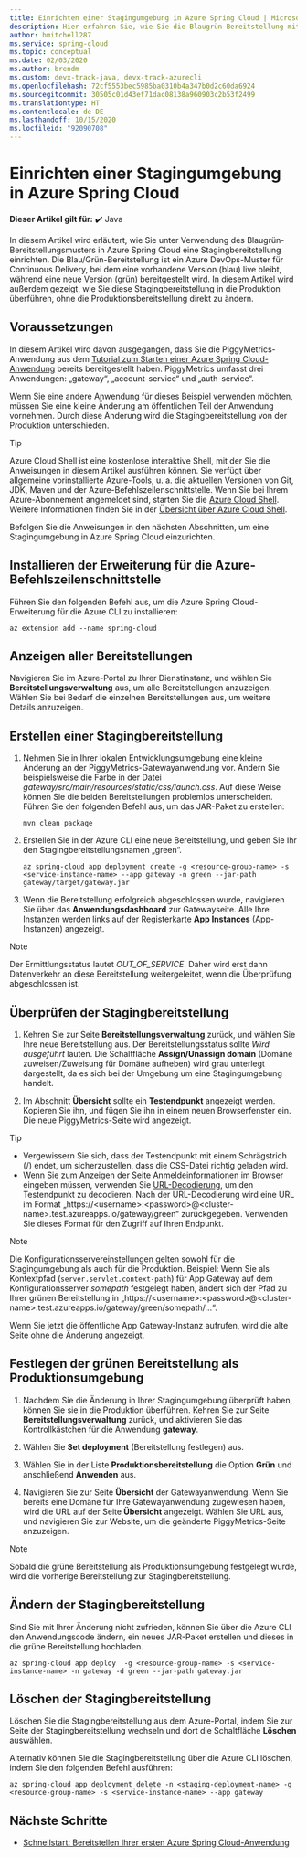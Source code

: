 ```yaml
---
title: Einrichten einer Stagingumgebung in Azure Spring Cloud | Microsoft-Dokumentation
description: Hier erfahren Sie, wie Sie die Blaugrün-Bereitstellung mit Azure Spring Cloud verwenden.
author: bmitchell287
ms.service: spring-cloud
ms.topic: conceptual
ms.date: 02/03/2020
ms.author: brendm
ms.custom: devx-track-java, devx-track-azurecli
ms.openlocfilehash: 72cf5553bec5985ba0310b4a347b0d2c60da6924
ms.sourcegitcommit: 30505c01d43ef71dac08138a960903c2b53f2499
ms.translationtype: HT
ms.contentlocale: de-DE
ms.lasthandoff: 10/15/2020
ms.locfileid: "92090708"
---
```

# <a name="set-up-a-staging-environment-in-azure-spring-cloud"></a>Einrichten einer Stagingumgebung in Azure Spring Cloud

**Dieser Artikel gilt für:** ✔️ Java

In diesem Artikel wird erläutert, wie Sie unter Verwendung des Blaugrün-Bereitstellungsmusters in Azure Spring Cloud eine Stagingbereitstellung einrichten. Die Blau/Grün-Bereitstellung ist ein Azure DevOps-Muster für Continuous Delivery, bei dem eine vorhandene Version (blau) live bleibt, während eine neue Version (grün) bereitgestellt wird. In diesem Artikel wird außerdem gezeigt, wie Sie diese Stagingbereitstellung in die Produktion überführen, ohne die Produktionsbereitstellung direkt zu ändern.

## <a name="prerequisites"></a>Voraussetzungen

In diesem Artikel wird davon ausgegangen, dass Sie die PiggyMetrics-Anwendung aus dem [Tutorial zum Starten einer Azure Spring Cloud-Anwendung](./spring-cloud-quickstart.md) bereits bereitgestellt haben. PiggyMetrics umfasst drei Anwendungen: „gateway“, „account-service“ und „auth-service“.  

Wenn Sie eine andere Anwendung für dieses Beispiel verwenden möchten, müssen Sie eine kleine Änderung am öffentlichen Teil der Anwendung vornehmen.  Durch diese Änderung wird die Stagingbereitstellung von der Produktion unterschieden.

>[!TIP]
> Azure Cloud Shell ist eine kostenlose interaktive Shell, mit der Sie die Anweisungen in diesem Artikel ausführen können.  Sie verfügt über allgemeine vorinstallierte Azure-Tools, u. a. die aktuellen Versionen von Git, JDK, Maven und der Azure-Befehlszeilenschnittstelle. Wenn Sie bei Ihrem Azure-Abonnement angemeldet sind, starten Sie die [Azure Cloud Shell](https://shell.azure.com).  Weitere Informationen finden Sie in der [Übersicht über Azure Cloud Shell](../cloud-shell/overview.md).

Befolgen Sie die Anweisungen in den nächsten Abschnitten, um eine Stagingumgebung in Azure Spring Cloud einzurichten.

## <a name="install-the-azure-cli-extension"></a>Installieren der Erweiterung für die Azure-Befehlszeilenschnittstelle

Führen Sie den folgenden Befehl aus, um die Azure Spring Cloud-Erweiterung für die Azure CLI zu installieren:

```azurecli
az extension add --name spring-cloud
```
    
## <a name="view-all-deployments"></a>Anzeigen aller Bereitstellungen

Navigieren Sie im Azure-Portal zu Ihrer Dienstinstanz, und wählen Sie **Bereitstellungsverwaltung** aus, um alle Bereitstellungen anzuzeigen. Wählen Sie bei Bedarf die einzelnen Bereitstellungen aus, um weitere Details anzuzeigen.

## <a name="create-a-staging-deployment"></a>Erstellen einer Stagingbereitstellung

1. Nehmen Sie in Ihrer lokalen Entwicklungsumgebung eine kleine Änderung an der PiggyMetrics-Gatewayanwendung vor. Ändern Sie beispielsweise die Farbe in der Datei *gateway/src/main/resources/static/css/launch.css*. Auf diese Weise können Sie die beiden Bereitstellungen problemlos unterscheiden. Führen Sie den folgenden Befehl aus, um das JAR-Paket zu erstellen: 

    ```console
    mvn clean package
    ```

1. Erstellen Sie in der Azure CLI eine neue Bereitstellung, und geben Sie Ihr den Stagingbereitstellungsnamen „green“.

    ```azurecli
    az spring-cloud app deployment create -g <resource-group-name> -s <service-instance-name> --app gateway -n green --jar-path gateway/target/gateway.jar
    ```

1. Wenn die Bereitstellung erfolgreich abgeschlossen wurde, navigieren Sie über das **Anwendungsdashboard** zur Gatewayseite. Alle Ihre Instanzen werden links auf der Registerkarte **App Instances** (App-Instanzen) angezeigt.
  
> [!NOTE]
> Der Ermittlungsstatus lautet *OUT_OF_SERVICE*. Daher wird erst dann Datenverkehr an diese Bereitstellung weitergeleitet, wenn die Überprüfung abgeschlossen ist.

## <a name="verify-the-staging-deployment"></a>Überprüfen der Stagingbereitstellung

1. Kehren Sie zur Seite **Bereitstellungsverwaltung** zurück, und wählen Sie Ihre neue Bereitstellung aus. Der Bereitstellungsstatus sollte *Wird ausgeführt* lauten. Die Schaltfläche **Assign/Unassign domain** (Domäne zuweisen/Zuweisung für Domäne aufheben) wird grau unterlegt dargestellt, da es sich bei der Umgebung um eine Stagingumgebung handelt.

1. Im Abschnitt **Übersicht** sollte ein **Testendpunkt** angezeigt werden. Kopieren Sie ihn, und fügen Sie ihn in einem neuen Browserfenster ein. Die neue PiggyMetrics-Seite wird angezeigt.

>[!TIP]
> * Vergewissern Sie sich, dass der Testendpunkt mit einem Schrägstrich (/) endet, um sicherzustellen, dass die CSS-Datei richtig geladen wird.  
> * Wenn Sie zum Anzeigen der Seite Anmeldeinformationen im Browser eingeben müssen, verwenden Sie [URL-Decodierung](https://www.urldecoder.org/), um den Testendpunkt zu decodieren. Nach der URL-Decodierung wird eine URL im Format „https://\<username>:\<password>@\<cluster-name>.test.azureapps.io/gateway/green“ zurückgegeben.  Verwenden Sie dieses Format für den Zugriff auf Ihren Endpunkt.

>[!NOTE]    
> Die Konfigurationsservereinstellungen gelten sowohl für die Stagingumgebung als auch für die Produktion. Beispiel: Wenn Sie als Kontextpfad (`server.servlet.context-path`) für App Gateway auf dem Konfigurationsserver *somepath* festgelegt haben, ändert sich der Pfad zu Ihrer grünen Bereitstellung in „https://\<username>:\<password>@\<cluster-name>.test.azureapps.io/gateway/green/somepath/...“.
 
 Wenn Sie jetzt die öffentliche App Gateway-Instanz aufrufen, wird die alte Seite ohne die Änderung angezeigt.
    
## <a name="set-the-green-deployment-as-the-production-environment"></a>Festlegen der grünen Bereitstellung als Produktionsumgebung

1. Nachdem Sie die Änderung in Ihrer Stagingumgebung überprüft haben, können Sie sie in die Produktion überführen. Kehren Sie zur Seite **Bereitstellungsverwaltung** zurück, und aktivieren Sie das Kontrollkästchen für die Anwendung **gateway**.

2. Wählen Sie **Set deployment** (Bereitstellung festlegen) aus.
3. Wählen Sie in der Liste **Produktionsbereitstellung** die Option **Grün** und anschließend **Anwenden** aus.
4. Navigieren Sie zur Seite **Übersicht** der Gatewayanwendung. Wenn Sie bereits eine Domäne für Ihre Gatewayanwendung zugewiesen haben, wird die URL auf der Seite **Übersicht** angezeigt. Wählen Sie URL aus, und navigieren Sie zur Website, um die geänderte PiggyMetrics-Seite anzuzeigen.

>[!NOTE]
> Sobald die grüne Bereitstellung als Produktionsumgebung festgelegt wurde, wird die vorherige Bereitstellung zur Stagingbereitstellung.

## <a name="modify-the-staging-deployment"></a>Ändern der Stagingbereitstellung

Sind Sie mit Ihrer Änderung nicht zufrieden, können Sie über die Azure CLI den Anwendungscode ändern, ein neues JAR-Paket erstellen und dieses in die grüne Bereitstellung hochladen.

```azurecli
az spring-cloud app deploy  -g <resource-group-name> -s <service-instance-name> -n gateway -d green --jar-path gateway.jar
```

## <a name="delete-the-staging-deployment"></a>Löschen der Stagingbereitstellung

Löschen Sie die Stagingbereitstellung aus dem Azure-Portal, indem Sie zur Seite der Stagingbereitstellung wechseln und dort die Schaltfläche **Löschen** auswählen.

Alternativ können Sie die Stagingbereitstellung über die Azure CLI löschen, indem Sie den folgenden Befehl ausführen:

```azurecli
az spring-cloud app deployment delete -n <staging-deployment-name> -g <resource-group-name> -s <service-instance-name> --app gateway
```

## <a name="next-steps"></a>Nächste Schritte

* [Schnellstart: Bereitstellen Ihrer ersten Azure Spring Cloud-Anwendung](spring-cloud-quickstart.md)